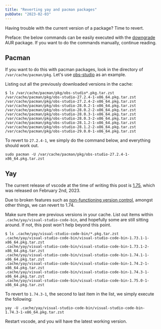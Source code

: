 ```yaml
---
title: "Reverting yay and pacman packages"
pubDate: "2023-02-03"
---
```


Having trouble with the current version of a package? Time to revert.

Preface: the below commands can be easily executed with the [downgrade](https://aur.archlinux.org/packages/downgrade) AUR package. If you want to do the commands manually, continue reading.

## Pacman

If you want to do this with pacman packages, look in the directory of `/var/cache/pacman/pkg`. Let's use [obs-studio](https://github.com/obsproject/obs-studio) as an example.

Listing out all the previously downloaded versions in the cache:

```
$ ls /var/cache/pacman/pkg/obs-studio*.pkg.tar.zst
/var/cache/pacman/pkg/obs-studio-27.2.4-1-x86_64.pkg.tar.zst
/var/cache/pacman/pkg/obs-studio-27.2.4-2-x86_64.pkg.tar.zst
/var/cache/pacman/pkg/obs-studio-28.0.2-1-x86_64.pkg.tar.zst
/var/cache/pacman/pkg/obs-studio-28.0.2-2-x86_64.pkg.tar.zst
/var/cache/pacman/pkg/obs-studio-28.0.3-1-x86_64.pkg.tar.zst
/var/cache/pacman/pkg/obs-studio-28.0.3-2-x86_64.pkg.tar.zst
/var/cache/pacman/pkg/obs-studio-28.1.2-1-x86_64.pkg.tar.zst
/var/cache/pacman/pkg/obs-studio-28.1.2-2-x86_64.pkg.tar.zst
/var/cache/pacman/pkg/obs-studio-29.0.0-1-x86_64.pkg.tar.zst
```

To revert to `27.2.4-1`, we simply do the command below, and everything should work out.

```
sudo pacman -U /var/cache/pacman/pkg/obs-studio-27.2.4-1-x86_64.pkg.tar.zst
```

## Yay

The current release of vscode at the time of writing this post is [1.75](https://github.com/microsoft/vscode/releases/tag/1.75.0), which was released on February 2nd, 2023.

Due to broken features such as [non-functioning version control](https://github.com/microsoft/vscode/issues/173315), amongst other things, we can revert to 1.74.

Make sure there are previous versions in your cache. List out items within `.cache/yay/visual-studio-code-bin`, and hopefully some are still sitting around. If not, this post won't help beyond this point.

```
$ ls .cache/yay/visual-studio-code-bin/*.pkg.tar.zst
.cache/yay/visual-studio-code-bin/visual-studio-code-bin-1.73.1-1-x86_64.pkg.tar.zst
.cache/yay/visual-studio-code-bin/visual-studio-code-bin-1.73.1-2-x86_64.pkg.tar.zst
.cache/yay/visual-studio-code-bin/visual-studio-code-bin-1.74.1-1-x86_64.pkg.tar.zst
.cache/yay/visual-studio-code-bin/visual-studio-code-bin-1.74.2-1-x86_64.pkg.tar.zst
.cache/yay/visual-studio-code-bin/visual-studio-code-bin-1.74.3-1-x86_64.pkg.tar.zst
.cache/yay/visual-studio-code-bin/visual-studio-code-bin-1.75.0-1-x86_64.pkg.tar.zst
```

To revert to `1.74.3-1`, the second to last item in the list, we simply execute the following:

```
yay -U .cache/yay/visual-studio-code-bin/visual-studio-code-bin-1.74.3-1-x86_64.pkg.tar.zst
```

Restart vscode, and you will have the latest working version.
